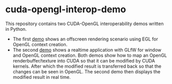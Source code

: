 # cuda-opengl-interop-demo
This repository contains two CUDA-OpenGL interoperability demos written in Python. 
* The first [demo](https://github.com/JonathanCroenen/cuda-opengl-interop-demo/blob/main/src/demo_egl.py) shows an offscreen rendering scenario using EGL for OpenGL context creation.
* The second [demo](https://github.com/JonathanCroenen/cuda-opengl-interop-demo/blob/main/src/demo_glfw.py) shows a realtime application with GLfW for window and OpenGL context creation.
Both demos show how to map an OpenGL renderbuffer/texture into CUDA so that it can be modified by CUDA kernels. After which the modified result is transferred back so that the changes can be seen in OpenGL. The second demo then displays the modified result in real time.
